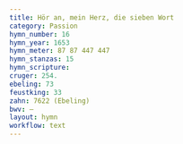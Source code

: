 ```yaml
---
title: Hör an, mein Herz, die sieben Wort
category: Passion
hymn_number: 16
hymn_year: 1653
hymn_meter: 87 87 447 447
hymn_stanzas: 15
hymn_scripture: 
cruger: 254.
ebeling: 73
feustking: 33
zahn: 7622 (Ebeling)
bwv: —
layout: hymn
workflow: text
---
```

<br>

